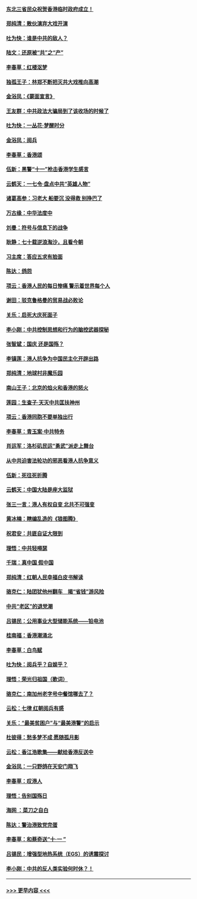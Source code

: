 #### [东北三省民众祝贺香港临时政府成立！](../pages/nsc993/n11571215.md?t=10061622) 
#### [郑纯清：散伙演弃大戏开演](../pages/nsc993/n11570826.md?t=10061622) 
#### [吐为快：谁是中共的敌人？](../pages/nsc993/n11570817.md?t=10061622) 
#### [陆文：还原被“共”之“产”](../pages/nsc993/n11570798.md?t=10061622) 
#### [李春草：红楼沤梦](../pages/nsc993/n11569673.md?t=10061622) 
#### [独孤王子：林郑不断把灭共大戏推向高潮](../pages/nsc993/n11569381.md?t=10061622) 
#### [金浴凤：《蒙面宣言》](../pages/nsc993/n11569368.md?t=10061622) 
#### [王友群：中共政法大骗局到了该收场的时候了](../pages/nsc993/n11568940.md?t=10061622) 
#### [吐为快：一丛花‧梦醒时分](../pages/nsc993/n11567491.md?t=10061622) 
#### [金浴凤：阅兵](../pages/nsc993/n11567454.md?t=10061622) 
#### [李春草：香港颂](../pages/nsc993/n11567444.md?t=10061622) 
#### [伍新：黑警“十一”枪击香港学生感言](../pages/nsc993/n11567426.md?t=10061622) 
#### [云鹤天：一七令‧盘点中共“英雄人物”](../pages/nsc993/n11567091.md?t=10061622) 
#### [诸葛高参：习老大 船要沉 没得救 别挣巴了](../pages/nsc993/n11566976.md?t=10061622) 
#### [万古缘：中华法度中](../pages/nsc993/n11566726.md?t=10061622) 
#### [刘曼：符号与信息下的战争](../pages/nsc993/n11564655.md?t=10061622) 
#### [耿静：七十载逆浪淘沙，且看今朝](../pages/nsc993/n11564520.md?t=10061622) 
#### [习主席：答应五求有脸面](../pages/nsc993/n11563953.md?t=10061622) 
#### [陈达：鸽怨](../pages/nsc993/n11561879.md?t=10061622) 
#### [项云：香港人民的每日惨痛  警示着世界每个人](../pages/nsc993/n11559273.md?t=10061622) 
#### [谢田：驳克鲁格曼的贸易战必败论](../pages/nsc993/n11555840.md?t=10061622) 
#### [关乐：启死大庆死面子](../pages/nsc993/n11556823.md?t=10061622) 
#### [李小刚：中共控制思想和行为的脑控武器探秘](../pages/nsc993/n11556776.md?t=10061622) 
#### [张智斌：国庆  还是国殇？](../pages/nsc993/n11556617.md?t=10061622) 
#### [李镇莲：港人抗争为中国民主化开辟出路](../pages/nsc993/n11556570.md?t=10061622) 
#### [郑纯清：地球村非魔乐园](../pages/nsc993/n11555415.md?t=10061622) 
#### [南山王子：北京的焰火和香港的怒火](../pages/nsc993/n11555318.md?t=10061622) 
#### [莲园：生查子·天灭中共匡扶神州](../pages/nsc993/n11555302.md?t=10061622) 
#### [项云：香港同胞不要单独出行](../pages/nsc993/n11555276.md?t=10061622) 
#### [李春草：青玉案‧中共特务](../pages/nsc993/n11552356.md?t=10061622) 
#### [肖运军：洛杉矶民运“勇武”派走上舞台](../pages/nsc993/n11551595.md?t=10061622) 
#### [从中共迫害法轮功的邪恶看港人抗争意义](../pages/nsc993/n11540858.md?t=10061622) 
#### [伍新：死往死折腾](../pages/nsc993/n11550174.md?t=10061622) 
#### [云鹤天：中国大陆是座大监狱](../pages/nsc993/n11550155.md?t=10061622) 
#### [张三一言：港人有权自变 北共不可强变](../pages/nsc993/n11550132.md?t=10061622) 
#### [黄冰楠：瞎编乱造的《狼图腾》](../pages/nsc993/n11550082.md?t=10061622) 
#### [祝君安：共匪自证大限到](../pages/nsc993/n11550041.md?t=10061622) 
#### [理悟：中共轻嘚瑟](../pages/nsc993/n11547978.md?t=10061622) 
#### [千瑞：真中国 假中国](../pages/nsc993/n11547865.md?t=10061622) 
#### [郑纯清：红朝人民幸福白皮书解读](../pages/nsc993/n11547499.md?t=10061622) 
#### [骆克仁：陆团犹他州翻车　揭“省钱”游风险](../pages/nsc993/n11546977.md?t=10061622) 
#### [中共“老区”的退党潮](../pages/nsc993/n11545995.md?t=10061622) 
#### [吕锡民：公用事业大型储能系统——铅电池](../pages/nsc993/n11545701.md?t=10061622) 
#### [桂南福：香港潮涌北](../pages/nsc993/n11545682.md?t=10061622) 
#### [李春草：白鸟赋](../pages/nsc993/n11545663.md?t=10061622) 
#### [吐为快：阅兵乎？自娱乎？](../pages/nsc993/n11545625.md?t=10061622) 
#### [理悟：荣光归祖国（歌词）](../pages/nsc993/n11545616.md?t=10061622) 
#### [骆克仁：南加州老字号中餐馆哪去了？](../pages/nsc993/n11545120.md?t=10061622) 
#### [云松：七律 红朝阅兵有感](../pages/nsc993/n11542394.md?t=10061622) 
#### [关乐：“最美贫困户”与“最美港警”的启示](../pages/nsc993/n11542252.md?t=10061622) 
#### [杜彼得：愁多梦不成 愿随孤月影](../pages/nsc993/n11540296.md?t=10061622) 
#### [云松：香江浩歌集——献给香港反送中](../pages/nsc993/n11540149.md?t=10061622) 
#### [金浴凤：一只野鸽在天安门翔飞](../pages/nsc993/n11540280.md?t=10061622) 
#### [李春草：叹港人](../pages/nsc993/n11540119.md?t=10061622) 
#### [理悟：告别国殇日](../pages/nsc993/n11539610.md?t=10061622) 
#### [海网 ：菜刀之自白](../pages/nsc993/n11539597.md?t=10061622) 
#### [陈达：警治港致党完蛋](../pages/nsc993/n11538127.md?t=10061622) 
#### [李春草：和蔡奇送“十·一 ”](../pages/nsc993/n11537810.md?t=10061622) 
#### [吕锡民：增强型地热系统（EGS）的诱震探讨](../pages/nsc993/n11537765.md?t=10061622) 
#### [李小刚：中共的反人类实验何时休？！](../pages/nsc993/n11537669.md?t=10061622) 

----
#### [ >>> 更早内容 <<< ](../indexes/nsc993-earlier.md)
